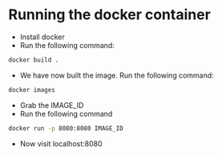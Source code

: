 # Running the docker container 

- Install docker
- Run the following command:

```bash
docker build .
```

- We have now built the image. Run the following command:

```bash
docker images
```

- Grab the IMAGE_ID 
- Run the following command
```bash
docker run -p 8080:8080 IMAGE_ID
```

- Now visit localhost:8080